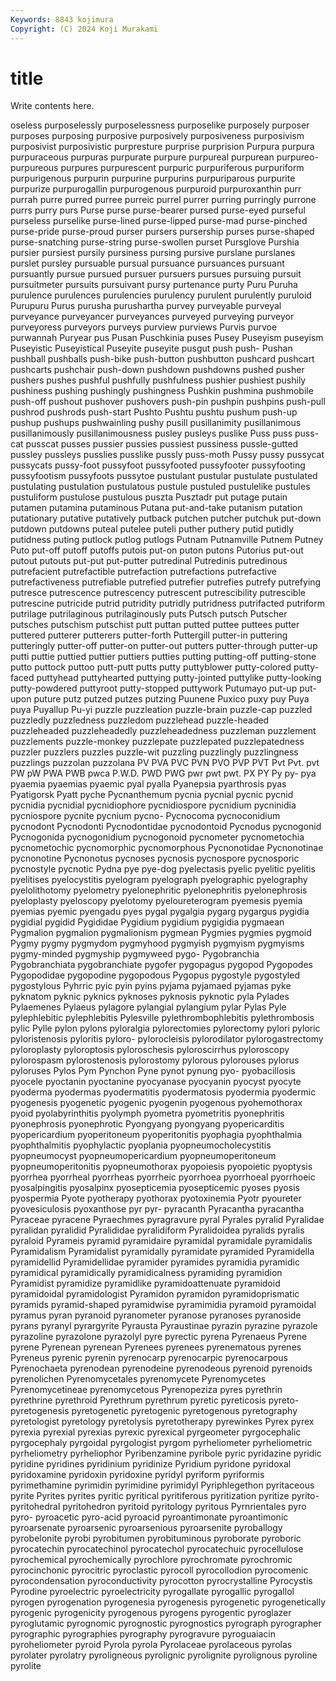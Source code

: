 ```yaml
---
Keywords: 8843 kojimura
Copyright: (C) 2024 Koji Murakami
---
```


# title

Write contents here.



oseless
purposelessly purposelessness purposelike purposely purposer purposes purposing purposive purposively purposiveness
purposivism purposivist purposivistic purpresture purprise purprision Purpura purpura purpuraceous purpuras
purpurate purpure purpureal purpurean purpureo- purpureous purpures purpurescent purpuric purpuriferous
purpuriform purpurigenous purpurin purpurine purpurins purpuriparous purpurite purpurize purpurogallin purpurogenous
purpuroid purpuroxanthin purr purrah purre purred purree purreic purrel purrer
purring purringly purrone purrs purry purs Purse purse purse-bearer pursed
purse-eyed purseful purseless purselike purse-lined purse-lipped purse-mad purse-pinched purse-pride purse-proud
purser pursers pursership purses purse-shaped purse-snatching purse-string purse-swollen purset Pursglove
Purshia pursier pursiest pursily pursiness pursing pursive purslane purslanes purslet
pursley pursuable pursual pursuance pursuances pursuant pursuantly pursue pursued pursuer
pursuers pursues pursuing pursuit pursuitmeter pursuits pursuivant pursy purtenance purty
Puru Puruha purulence purulences purulencies purulency purulent purulently puruloid Purupuru
Purus purusha purushartha purvey purveyable purveyal purveyance purveyancer purveyances purveyed
purveying purveyor purveyoress purveyors purveys purview purviews Purvis purvoe purwannah
Puryear pus Pusan Puschkinia puses Pusey Puseyism puseyism Puseyistic Puseyistical
Puseyite puseyite pusgut push push- Pushan pushball pushballs push-bike push-button
pushbutton pushcard pushcart pushcarts pushchair push-down pushdown pushdowns pushed pusher
pushers pushes pushful pushfully pushfulness pushier pushiest pushily pushiness pushing
pushingly pushingness Pushkin pushmina pushmobile push-off pushout pushover pushovers push-pin
pushpin pushpins push-pull pushrod pushrods push-start Pushto Pushtu pushtu pushum
push-up pushup pushups pushwainling pushy pusill pusillanimity pusillanimous pusillanimously pusillanimousness
pusley pusleys puslike Puss puss puss-cat pusscat pusses pussier pussies
pussiest pussiness pussle-gutted pussley pussleys pusslies pusslike pussly puss-moth Pussy
pussy pussycat pussycats pussy-foot pussyfoot pussyfooted pussyfooter pussyfooting pussyfootism pussyfoots
pussytoe pustulant pustular pustulate pustulated pustulating pustulation pustulatous pustule pustuled
pustulelike pustules pustuliform pustulose pustulous puszta Pusztadr put putage putain
putamen putamina putaminous Putana put-and-take putanism putation putationary putative putatively
putback putchen putcher putchuk put-down putdown putdowns puteal putelee puteli
puther puthery putid putidly putidness puting putlock putlog putlogs Putnam
Putnamville Putnem Putney Puto put-off putoff putoffs putois put-on puton
putons Putorius put-out putout putouts put-put put-putter putredinal Putredinis putredinous
putrefacient putrefactible putrefaction putrefactions putrefactive putrefactiveness putrefiable putrefied putrefier putrefies
putrefy putrefying putresce putrescence putrescency putrescent putrescibility putrescible putrescine putricide
putrid putridity putridly putridness putrifacted putriform putrilage putrilaginous putrilaginously puts
Putsch putsch Putscher putsches putschism putschist putt puttan putted puttee
puttees putter puttered putterer putterers putter-forth Puttergill putter-in puttering putteringly
putter-off putter-on putter-out putters putter-through putter-up putti puttie puttied puttier
puttiers putties putting putting-off putting-stone putto puttock puttoo putt-putt putts
putty puttyblower putty-colored putty-faced puttyhead puttyhearted puttying putty-jointed puttylike putty-looking
putty-powdered puttyroot putty-stopped puttywork Putumayo put-up put-upon puture putz putzed
putzes putzing Puunene Puxico puxy puy Puya puya Puyallup Pu-yi
puzzle puzzleation puzzle-brain puzzle-cap puzzled puzzledly puzzledness puzzledom puzzlehead puzzle-headed
puzzleheaded puzzleheadedly puzzleheadedness puzzleman puzzlement puzzlements puzzle-monkey puzzlepate puzzlepated puzzlepatedness
puzzler puzzlers puzzles puzzle-wit puzzling puzzlingly puzzlingness puzzlings puzzolan puzzolana
PV PVA PVC PVN PVO PVP PVT Pvt Pvt. pvt
PW pW PWA PWB pwca P.W.D. PWD PWG pwr pwt
pwt. PX PY Py py- pya pyaemia pyaemias pyaemic pyal
pyalla Pyanepsia pyarthrosis pyas Pyatigorsk Pyatt pyche Pycnanthemum pycnia pycnial
pycnic pycnid pycnidia pycnidial pycnidiophore pycnidiospore pycnidium pycninidia pycniospore pycnite
pycnium pycno- Pycnocoma pycnoconidium pycnodont Pycnodonti Pycnodontidae pycnodontoid Pycnodus pycnogonid
Pycnogonida pycnogonidium pycnogonoid pycnometer pycnometochia pycnometochic pycnomorphic pycnomorphous Pycnonotidae Pycnonotinae
pycnonotine Pycnonotus pycnoses pycnosis pycnospore pycnosporic pycnostyle pycnotic Pydna pye
pye-dog pyelectasis pyelic pyelitic pyelitis pyelitises pyelocystitis pyelogram pyelograph pyelographic
pyelography pyelolithotomy pyelometry pyelonephritic pyelonephritis pyelonephrosis pyeloplasty pyeloscopy pyelotomy pyeloureterogram
pyemesis pyemia pyemias pyemic pyengadu pyes pygal pygalgia pygarg pygargus
pygidia pygidial pygidid Pygididae Pygidium pygidium pygigidia pygmaean Pygmalion pygmalion
pygmalionism pygmean Pygmies pygmies pygmoid Pygmy pygmy pygmydom pygmyhood pygmyish
pygmyism pygmyisms pygmy-minded pygmyship pygmyweed pygo- Pygobranchia Pygobranchiata pygobranchiate pygofer
pygopagus pygopod Pygopodes Pygopodidae pygopodine pygopodous Pygopus pygostyle pygostyled pygostylous
Pyhrric pyic pyin pyins pyjama pyjamaed pyjamas pyke pyknatom pyknic
pyknics pyknoses pyknosis pyknotic pyla Pylades Pylaemenes Pylaeus pylagore pylangial
pylangium pylar Pylas Pyle pylephlebitic pylephlebitis Pylesville pylethrombophlebitis pylethrombosis pylic
Pylle pylon pylons pyloralgia pylorectomies pylorectomy pylori pyloric pyloristenosis pyloritis
pyloro- pylorocleisis pylorodilator pylorogastrectomy pyloroplasty pyloroptosis pyloroschesis pyloroscirrhus pyloroscopy pylorospasm
pylorostenosis pylorostomy pylorous pylorouses pylorus pyloruses Pylos Pym Pynchon Pyne
pynot pynung pyo- pyobacillosis pyocele pyoctanin pyoctanine pyocyanase pyocyanin pyocyst
pyocyte pyoderma pyodermas pyodermatitis pyodermatosis pyodermia pyodermic pyogenesis pyogenetic pyogenic
pyogenin pyogenous pyohemothorax pyoid pyolabyrinthitis pyolymph pyometra pyometritis pyonephritis pyonephrosis
pyonephrotic Pyongyang pyongyang pyopericarditis pyopericardium pyoperitoneum pyoperitonitis pyophagia pyophthalmia pyophthalmitis
pyophylactic pyoplania pyopneumocholecystitis pyopneumocyst pyopneumopericardium pyopneumoperitoneum pyopneumoperitonitis pyopneumothorax pyopoiesis pyopoietic
pyoptysis pyorrhea pyorrheal pyorrheas pyorrheic pyorrhoea pyorrhoeal pyorrhoeic pyosalpingitis pyosalpinx
pyosepticemia pyosepticemic pyoses pyosis pyospermia Pyote pyotherapy pyothorax pyotoxinemia Pyotr
pyoureter pyovesiculosis pyoxanthose pyr pyr- pyracanth Pyracantha pyracantha Pyraceae pyracene
Pyraechmes pyragravure pyral Pyrales pyralid Pyralidae pyralidan pyralidid Pyralididae pyralidiform
Pyralidoidea pyralids pyralis pyraloid Pyrameis pyramid pyramidaire pyramidal pyramidale pyramidalis
Pyramidalism Pyramidalist pyramidally pyramidate pyramided Pyramidella pyramidellid Pyramidellidae pyramider pyramides
pyramidia pyramidic pyramidical pyramidically pyramidicalness pyramiding pyramidion Pyramidist pyramidize pyramidlike
pyramidoattenuate pyramidoid pyramidoidal pyramidologist Pyramidon pyramidon pyramidoprismatic pyramids pyramid-shaped pyramidwise
pyramimidia pyramoid pyramoidal pyramus pyran pyranoid pyranometer pyranose pyranoses pyranoside
pyrans pyranyl pyrargyrite Pyrausta Pyraustinae pyrazin pyrazine pyrazole pyrazoline pyrazolone
pyrazolyl pyre pyrectic pyrena Pyrenaeus Pyrene pyrene Pyrenean pyrenean Pyrenees
pyrenees pyrenematous pyrenes Pyreneus pyrenic pyrenin pyrenocarp pyrenocarpic pyrenocarpous Pyrenochaeta
pyrenodean pyrenodeine pyrenodeous pyrenoid pyrenoids pyrenolichen Pyrenomycetales pyrenomycete Pyrenomycetes Pyrenomycetineae
pyrenomycetous Pyrenopeziza pyres pyrethrin pyrethrine pyrethroid Pyrethrum pyrethrum pyretic pyreticosis
pyreto- pyretogenesis pyretogenetic pyretogenic pyretogenous pyretography pyretologist pyretology pyretolysis pyretotherapy
pyrewinkes Pyrex pyrex pyrexia pyrexial pyrexias pyrexic pyrexical pyrgeometer pyrgocephalic
pyrgocephaly pyrgoidal pyrgologist pyrgom pyrheliometer pyrheliometric pyrheliometry pyrheliophor Pyribenzamine pyribole
pyric pyridazine pyridic pyridine pyridines pyridinium pyridinize Pyridium pyridone pyridoxal
pyridoxamine pyridoxin pyridoxine pyridyl pyriform pyriformis pyrimethamine pyrimidin pyrimidine pyrimidyl
Pyriphlegethon pyritaceous pyrite Pyrites pyrites pyritic pyritical pyritiferous pyritization pyritize
pyrito- pyritohedral pyritohedron pyritoid pyritology pyritous Pyrnrientales pyro pyro- pyroacetic
pyro-acid pyroacid pyroantimonate pyroantimonic pyroarsenate pyroarsenic pyroarsenious pyroarsenite pyroballogy pyrobelonite
pyrobi pyrobitumen pyrobituminous pyroborate pyroboric pyrocatechin pyrocatechinol pyrocatechol pyrocatechuic pyrocellulose
pyrochemical pyrochemically pyrochlore pyrochromate pyrochromic pyrocinchonic pyrocitric pyroclastic pyrocoll pyrocollodion
pyrocomenic pyrocondensation pyroconductivity pyrocotton pyrocrystalline Pyrocystis Pyrodine pyroelectric pyroelectricity pyrogallate
pyrogallic pyrogallol pyrogen pyrogenation pyrogenesia pyrogenesis pyrogenetic pyrogenetically pyrogenic pyrogenicity
pyrogenous pyrogens pyrogentic pyroglazer pyroglutamic pyrognomic pyrognostic pyrognostics pyrograph pyrographer
pyrographic pyrographies pyrography pyrogravure pyroguaiacin pyroheliometer pyroid Pyrola pyrola Pyrolaceae
pyrolaceous pyrolas pyrolater pyrolatry pyroligneous pyrolignic pyrolignite pyrolignous pyroline pyrolite
